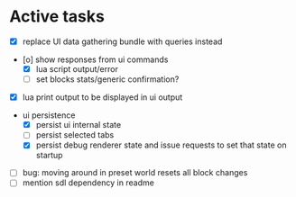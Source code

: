 # Active tasks

* [X] replace UI data gathering bundle with queries instead
* [o] show responses from ui commands
	* [X] lua script output/error
	* [ ] set blocks stats/generic confirmation?
* [X] lua print output to be displayed in ui output
* ui persistence
	* [X] persist ui internal state
	* [ ] persist selected tabs
	* [X] persist debug renderer state and issue requests to set that state on startup
* [ ] bug: moving around in preset world resets all block changes
* [ ] mention sdl dependency in readme
